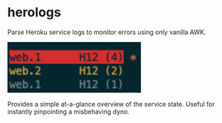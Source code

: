 # herologs
Parse Heroku service logs to monitor errors using only vanilla AWK.

<img width=300px src="https://github.com/nlc/herologs/raw/master/screenshot.png?raw=true">

Provides a simple at-a-glance overview of the service state. Useful for instantly pinpointing a misbehaving dyno.
